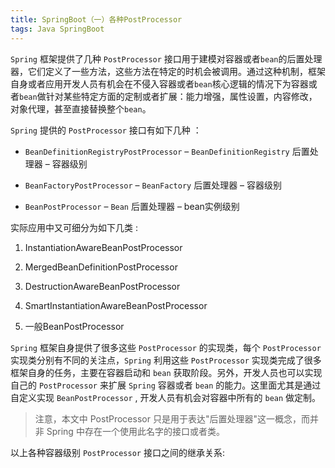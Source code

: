 ```yaml
---
title: SpringBoot（一）各种PostProcessor
tags: Java SpringBoot
---
```


`Spring` 框架提供了几种 `PostProcessor` 接口用于建模对容器或者`bean`的后置处理器，它们定义了一些方法，这些方法在特定的时机会被调用。通过这种机制，框架自身或者应用开发人员有机会在不侵入容器或者`bean`核心逻辑的情况下为容器或者`bean`做针对某些特定方面的定制或者扩展：能力增强，属性设置，内容修改，对象代理，甚至直接替换整个`bean`。

<!--more-->

`Spring` 提供的 `PostProcessor` 接口有如下几种 ：

- `BeanDefinitionRegistryPostProcessor` – `BeanDefinitionRegistry` 后置处理器 – 容器级别

- `BeanFactoryPostProcessor` – `BeanFactory` 后置处理器 – 容器级别

- `BeanPostProcessor` – `Bean` 后置处理器 – bean实例级别

实际应用中又可细分为如下几类 :

1. InstantiationAwareBeanPostProcessor

2. MergedBeanDefinitionPostProcessor

3. DestructionAwareBeanPostProcessor

4. SmartInstantiationAwareBeanPostProcessor

5. 一般BeanPostProcessor

`Spring` 框架自身提供了很多这些 `PostProcessor` 的实现类，每个 `PostProcessor` 实现类分别有不同的关注点，`Spring` 利用这些 `PostProcessor` 实现类完成了很多框架自身的任务，主要在容器启动和 `bean` 获取阶段。另外，开发人员也可以实现自己的 `PostProcessor` 来扩展 `Spring` 容器或者 `bean` 的能力。这里面尤其是通过自定义实现 `BeanPostProcessor` , 开发人员有机会对容器中所有的 `bean` 做定制。

> 注意，本文中 PostProcessor 只是用于表达"后置处理器"这一概念，而并非 Spring 中存在一个使用此名字的接口或者类。

以上各种容器级别 `PostProcessor` 接口之间的继承关系:

